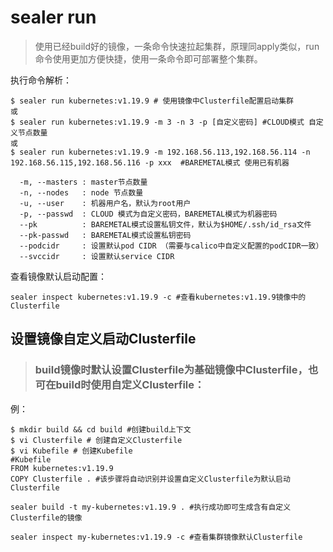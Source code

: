 # sealer run
> 使用已经build好的镜像，一条命令快速拉起集群，原理同apply类似，run命令使用更加方便快捷，使用一条命令即可部署整个集群。

执行命令解析：

```shell
$ sealer run kubernetes:v1.19.9 # 使用镜像中Clusterfile配置启动集群
或
$ sealer run kubernetes:v1.19.9 -m 3 -n 3 -p [自定义密码] #CLOUD模式 自定义节点数量
或
$ sealer run kubernetes:v1.19.9 -m 192.168.56.113,192.168.56.114 -n 192.168.56.115,192.168.56.116 -p xxx  #BAREMETAL模式 使用已有机器

  -m, --masters : master节点数量
  -n, --nodes   : node 节点数量
  -u, --user    : 机器用户名，默认为root用户
  -p, --passwd  : CLOUD 模式为自定义密码，BAREMETAL模式为机器密码
  --pk          : BAREMETAL模式设置私钥文件，默认为$HOME/.ssh/id_rsa文件
  --pk-passwd   : BAREMETAL模式设置私钥密码
  --podcidr     : 设置默认pod CIDR （需要与calico中自定义配置的podCIDR一致）
  --svccidr     : 设置默认service CIDR
```

查看镜像默认启动配置：

```shell
sealer inspect kubernetes:v1.19.9 -c #查看kubernetes:v1.19.9镜像中的Clusterfile
```

## 设置镜像自定义启动Clusterfile

> ### build镜像时默认设置Clusterfile为基础镜像中Clusterfile，也可在build时使用自定义Clusterfile：

例：

```shell
$ mkdir build && cd build #创建build上下文
$ vi Clusterfile # 创建自定义Clusterfile
$ vi Kubefile # 创建Kubefile
#Kubefile
FROM kubernetes:v1.19.9
COPY Clusterfile . #该步骤将自动识别并设置自定义Clusterfile为默认启动Clusterfile
```

```shell
sealer build -t my-kubernetes:v1.19.9 . #执行成功即可生成含有自定义Clusterfile的镜像

sealer inspect my-kubernetes:v1.19.9 -c #查看集群镜像默认Clusterfile
```